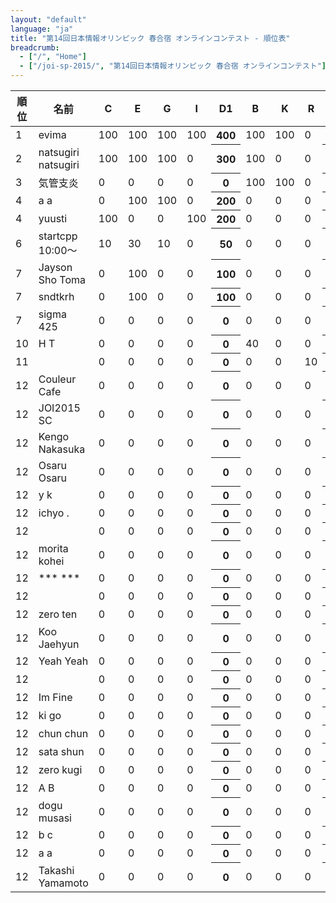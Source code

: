 ```yaml
---
layout: "default"
language: "ja"
title: "第14回日本情報オリンピック 春合宿 オンラインコンテスト - 順位表"
breadcrumb:
  - ["/", "Home"]
  - ["/joi-sp-2015/", "第14回日本情報オリンピック 春合宿 オンラインコンテスト"]
---
```


<table class="table table-bordered table-striped">
  <thead>
    <tr><th>順位</th><th>名前</th><th>C</th><th>E</th><th>G</th><th>I</th><th>D1</th><th>B</th><th>K</th><th>R</th><th>D2</th><th>A</th><th>C</th><th>N</th><th>D3</th><th>I</th><th>M</th><th>W</th><th>D4</th><th>Global</th></tr>
  </thead>
  <tbody>
    <tr><td>1</td><td>evima </td><td><div class="text-right">100</div></td><td><div class="text-right">100</div></td><td><div class="text-right">100</div></td><td><div class="text-right">100</div></td><th><div class="text-right">400</div></th><td><div class="text-right">100</div></td><td><div class="text-right">100</div></td><td><div class="text-right">0</div></td><th><div class="text-right">200</div></th><td><div class="text-right">0</div></td><td><div class="text-right">100</div></td><td><div class="text-right">10</div></td><th><div class="text-right">110</div></th><td><div class="text-right">100</div></td><td><div class="text-right">0</div></td><td><div class="text-right">0</div></td><th><div class="text-right">100</div></th><th><div class="text-right">810</div></th></tr>
    <tr><td>2</td><td>natsugiri natsugiri</td><td><div class="text-right">100</div></td><td><div class="text-right">100</div></td><td><div class="text-right">100</div></td><td><div class="text-right">0</div></td><th><div class="text-right">300</div></th><td><div class="text-right">100</div></td><td><div class="text-right">0</div></td><td><div class="text-right">0</div></td><th><div class="text-right">100</div></th><td><div class="text-right">0</div></td><td><div class="text-right">100</div></td><td><div class="text-right">45</div></td><th><div class="text-right">145</div></th><td><div class="text-right">100</div></td><td><div class="text-right">100</div></td><td><div class="text-right">0</div></td><th><div class="text-right">200</div></th><th><div class="text-right">745</div></th></tr>
    <tr><td>3</td><td>気管支炎 </td><td><div class="text-right">0</div></td><td><div class="text-right">0</div></td><td><div class="text-right">0</div></td><td><div class="text-right">0</div></td><th><div class="text-right">0</div></th><td><div class="text-right">100</div></td><td><div class="text-right">100</div></td><td><div class="text-right">0</div></td><th><div class="text-right">200</div></th><td><div class="text-right">0</div></td><td><div class="text-right">0</div></td><td><div class="text-right">0</div></td><th><div class="text-right">0</div></th><td><div class="text-right">100</div></td><td><div class="text-right">0</div></td><td><div class="text-right">0</div></td><th><div class="text-right">100</div></th><th><div class="text-right">300</div></th></tr>
    <tr><td>4</td><td>a a</td><td><div class="text-right">0</div></td><td><div class="text-right">100</div></td><td><div class="text-right">100</div></td><td><div class="text-right">0</div></td><th><div class="text-right">200</div></th><td><div class="text-right">0</div></td><td><div class="text-right">0</div></td><td><div class="text-right">0</div></td><th><div class="text-right">0</div></th><td><div class="text-right">0</div></td><td><div class="text-right">0</div></td><td><div class="text-right">0</div></td><th><div class="text-right">0</div></th><td><div class="text-right">0</div></td><td><div class="text-right">0</div></td><td><div class="text-right">0</div></td><th><div class="text-right">0</div></th><th><div class="text-right">200</div></th></tr>
    <tr><td>4</td><td>yuusti </td><td><div class="text-right">100</div></td><td><div class="text-right">0</div></td><td><div class="text-right">0</div></td><td><div class="text-right">100</div></td><th><div class="text-right">200</div></th><td><div class="text-right">0</div></td><td><div class="text-right">0</div></td><td><div class="text-right">0</div></td><th><div class="text-right">0</div></th><td><div class="text-right">0</div></td><td><div class="text-right">0</div></td><td><div class="text-right">0</div></td><th><div class="text-right">0</div></th><td><div class="text-right">0</div></td><td><div class="text-right">0</div></td><td><div class="text-right">0</div></td><th><div class="text-right">0</div></th><th><div class="text-right">200</div></th></tr>
    <tr><td>6</td><td>startcpp 10:00～</td><td><div class="text-right">10</div></td><td><div class="text-right">30</div></td><td><div class="text-right">10</div></td><td><div class="text-right">0</div></td><th><div class="text-right">50</div></th><td><div class="text-right">0</div></td><td><div class="text-right">0</div></td><td><div class="text-right">0</div></td><th><div class="text-right">0</div></th><td><div class="text-right">10</div></td><td><div class="text-right">25</div></td><td><div class="text-right">10</div></td><th><div class="text-right">45</div></th><td><div class="text-right">0</div></td><td><div class="text-right">30</div></td><td><div class="text-right">10</div></td><th><div class="text-right">40</div></th><th><div class="text-right">135</div></th></tr>
    <tr><td>7</td><td>Jayson Sho Toma</td><td><div class="text-right">0</div></td><td><div class="text-right">100</div></td><td><div class="text-right">0</div></td><td><div class="text-right">0</div></td><th><div class="text-right">100</div></th><td><div class="text-right">0</div></td><td><div class="text-right">0</div></td><td><div class="text-right">0</div></td><th><div class="text-right">0</div></th><td><div class="text-right">0</div></td><td><div class="text-right">0</div></td><td><div class="text-right">0</div></td><th><div class="text-right">0</div></th><td><div class="text-right">0</div></td><td><div class="text-right">0</div></td><td><div class="text-right">0</div></td><th><div class="text-right">0</div></th><th><div class="text-right">100</div></th></tr>
    <tr><td>7</td><td>sndtkrh </td><td><div class="text-right">0</div></td><td><div class="text-right">100</div></td><td><div class="text-right">0</div></td><td><div class="text-right">0</div></td><th><div class="text-right">100</div></th><td><div class="text-right">0</div></td><td><div class="text-right">0</div></td><td><div class="text-right">0</div></td><th><div class="text-right">0</div></th><td><div class="text-right">0</div></td><td><div class="text-right">0</div></td><td><div class="text-right">0</div></td><th><div class="text-right">0</div></th><td><div class="text-right">0</div></td><td><div class="text-right">0</div></td><td><div class="text-right">0</div></td><th><div class="text-right">0</div></th><th><div class="text-right">100</div></th></tr>
    <tr><td>7</td><td>sigma 425</td><td><div class="text-right">0</div></td><td><div class="text-right">0</div></td><td><div class="text-right">0</div></td><td><div class="text-right">0</div></td><th><div class="text-right">0</div></th><td><div class="text-right">0</div></td><td><div class="text-right">0</div></td><td><div class="text-right">0</div></td><th><div class="text-right">0</div></th><td><div class="text-right">0</div></td><td><div class="text-right">0</div></td><td><div class="text-right">0</div></td><th><div class="text-right">0</div></th><td><div class="text-right">100</div></td><td><div class="text-right">0</div></td><td><div class="text-right">0</div></td><th><div class="text-right">100</div></th><th><div class="text-right">100</div></th></tr>
    <tr><td>10</td><td>H T</td><td><div class="text-right">0</div></td><td><div class="text-right">0</div></td><td><div class="text-right">0</div></td><td><div class="text-right">0</div></td><th><div class="text-right">0</div></th><td><div class="text-right">40</div></td><td><div class="text-right">0</div></td><td><div class="text-right">0</div></td><th><div class="text-right">40</div></th><td><div class="text-right">10</div></td><td><div class="text-right">25</div></td><td><div class="text-right">0</div></td><th><div class="text-right">35</div></th><td><div class="text-right">0</div></td><td><div class="text-right">0</div></td><td><div class="text-right">0</div></td><th><div class="text-right">0</div></th><th><div class="text-right">75</div></th></tr>
    <tr><td>11</td><td> </td><td><div class="text-right">0</div></td><td><div class="text-right">0</div></td><td><div class="text-right">0</div></td><td><div class="text-right">0</div></td><th><div class="text-right">0</div></th><td><div class="text-right">0</div></td><td><div class="text-right">0</div></td><td><div class="text-right">10</div></td><th><div class="text-right">10</div></th><td><div class="text-right">0</div></td><td><div class="text-right">25</div></td><td><div class="text-right">0</div></td><th><div class="text-right">25</div></th><td><div class="text-right">0</div></td><td><div class="text-right">0</div></td><td><div class="text-right">0</div></td><th><div class="text-right">0</div></th><th><div class="text-right">35</div></th></tr>
    <tr><td>12</td><td>Couleur Cafe</td><td><div class="text-right">0</div></td><td><div class="text-right">0</div></td><td><div class="text-right">0</div></td><td><div class="text-right">0</div></td><th><div class="text-right">0</div></th><td><div class="text-right">0</div></td><td><div class="text-right">0</div></td><td><div class="text-right">0</div></td><th><div class="text-right">0</div></th><td><div class="text-right">0</div></td><td><div class="text-right">0</div></td><td><div class="text-right">0</div></td><th><div class="text-right">0</div></th><td><div class="text-right">0</div></td><td><div class="text-right">0</div></td><td><div class="text-right">0</div></td><th><div class="text-right">0</div></th><th><div class="text-right">0</div></th></tr>
    <tr><td>12</td><td>JOI2015 SC</td><td><div class="text-right">0</div></td><td><div class="text-right">0</div></td><td><div class="text-right">0</div></td><td><div class="text-right">0</div></td><th><div class="text-right">0</div></th><td><div class="text-right">0</div></td><td><div class="text-right">0</div></td><td><div class="text-right">0</div></td><th><div class="text-right">0</div></th><td><div class="text-right">0</div></td><td><div class="text-right">0</div></td><td><div class="text-right">0</div></td><th><div class="text-right">0</div></th><td><div class="text-right">0</div></td><td><div class="text-right">0</div></td><td><div class="text-right">0</div></td><th><div class="text-right">0</div></th><th><div class="text-right">0</div></th></tr>
    <tr><td>12</td><td>Kengo Nakasuka</td><td><div class="text-right">0</div></td><td><div class="text-right">0</div></td><td><div class="text-right">0</div></td><td><div class="text-right">0</div></td><th><div class="text-right">0</div></th><td><div class="text-right">0</div></td><td><div class="text-right">0</div></td><td><div class="text-right">0</div></td><th><div class="text-right">0</div></th><td><div class="text-right">0</div></td><td><div class="text-right">0</div></td><td><div class="text-right">0</div></td><th><div class="text-right">0</div></th><td><div class="text-right">0</div></td><td><div class="text-right">0</div></td><td><div class="text-right">0</div></td><th><div class="text-right">0</div></th><th><div class="text-right">0</div></th></tr>
    <tr><td>12</td><td>Osaru Osaru</td><td><div class="text-right">0</div></td><td><div class="text-right">0</div></td><td><div class="text-right">0</div></td><td><div class="text-right">0</div></td><th><div class="text-right">0</div></th><td><div class="text-right">0</div></td><td><div class="text-right">0</div></td><td><div class="text-right">0</div></td><th><div class="text-right">0</div></th><td><div class="text-right">0</div></td><td><div class="text-right">0</div></td><td><div class="text-right">0</div></td><th><div class="text-right">0</div></th><td><div class="text-right">0</div></td><td><div class="text-right">0</div></td><td><div class="text-right">0</div></td><th><div class="text-right">0</div></th><th><div class="text-right">0</div></th></tr>
    <tr><td>12</td><td>y k</td><td><div class="text-right">0</div></td><td><div class="text-right">0</div></td><td><div class="text-right">0</div></td><td><div class="text-right">0</div></td><th><div class="text-right">0</div></th><td><div class="text-right">0</div></td><td><div class="text-right">0</div></td><td><div class="text-right">0</div></td><th><div class="text-right">0</div></th><td><div class="text-right">0</div></td><td><div class="text-right">0</div></td><td><div class="text-right">0</div></td><th><div class="text-right">0</div></th><td><div class="text-right">0</div></td><td><div class="text-right">0</div></td><td><div class="text-right">0</div></td><th><div class="text-right">0</div></th><th><div class="text-right">0</div></th></tr>
    <tr><td>12</td><td>ichyo .</td><td><div class="text-right">0</div></td><td><div class="text-right">0</div></td><td><div class="text-right">0</div></td><td><div class="text-right">0</div></td><th><div class="text-right">0</div></th><td><div class="text-right">0</div></td><td><div class="text-right">0</div></td><td><div class="text-right">0</div></td><th><div class="text-right">0</div></th><td><div class="text-right">0</div></td><td><div class="text-right">0</div></td><td><div class="text-right">0</div></td><th><div class="text-right">0</div></th><td><div class="text-right">0</div></td><td><div class="text-right">0</div></td><td><div class="text-right">0</div></td><th><div class="text-right">0</div></th><th><div class="text-right">0</div></th></tr>
    <tr><td>12</td><td> </td><td><div class="text-right">0</div></td><td><div class="text-right">0</div></td><td><div class="text-right">0</div></td><td><div class="text-right">0</div></td><th><div class="text-right">0</div></th><td><div class="text-right">0</div></td><td><div class="text-right">0</div></td><td><div class="text-right">0</div></td><th><div class="text-right">0</div></th><td><div class="text-right">0</div></td><td><div class="text-right">0</div></td><td><div class="text-right">0</div></td><th><div class="text-right">0</div></th><td><div class="text-right">0</div></td><td><div class="text-right">0</div></td><td><div class="text-right">0</div></td><th><div class="text-right">0</div></th><th><div class="text-right">0</div></th></tr>
    <tr><td>12</td><td>morita kohei</td><td><div class="text-right">0</div></td><td><div class="text-right">0</div></td><td><div class="text-right">0</div></td><td><div class="text-right">0</div></td><th><div class="text-right">0</div></th><td><div class="text-right">0</div></td><td><div class="text-right">0</div></td><td><div class="text-right">0</div></td><th><div class="text-right">0</div></th><td><div class="text-right">0</div></td><td><div class="text-right">0</div></td><td><div class="text-right">0</div></td><th><div class="text-right">0</div></th><td><div class="text-right">0</div></td><td><div class="text-right">0</div></td><td><div class="text-right">0</div></td><th><div class="text-right">0</div></th><th><div class="text-right">0</div></th></tr>
    <tr><td>12</td><td>*** ***</td><td><div class="text-right">0</div></td><td><div class="text-right">0</div></td><td><div class="text-right">0</div></td><td><div class="text-right">0</div></td><th><div class="text-right">0</div></th><td><div class="text-right">0</div></td><td><div class="text-right">0</div></td><td><div class="text-right">0</div></td><th><div class="text-right">0</div></th><td><div class="text-right">0</div></td><td><div class="text-right">0</div></td><td><div class="text-right">0</div></td><th><div class="text-right">0</div></th><td><div class="text-right">0</div></td><td><div class="text-right">0</div></td><td><div class="text-right">0</div></td><th><div class="text-right">0</div></th><th><div class="text-right">0</div></th></tr>
    <tr><td>12</td><td></td><td><div class="text-right">0</div></td><td><div class="text-right">0</div></td><td><div class="text-right">0</div></td><td><div class="text-right">0</div></td><th><div class="text-right">0</div></th><td><div class="text-right">0</div></td><td><div class="text-right">0</div></td><td><div class="text-right">0</div></td><th><div class="text-right">0</div></th><td><div class="text-right">0</div></td><td><div class="text-right">0</div></td><td><div class="text-right">0</div></td><th><div class="text-right">0</div></th><td><div class="text-right">0</div></td><td><div class="text-right">0</div></td><td><div class="text-right">0</div></td><th><div class="text-right">0</div></th><th><div class="text-right">0</div></th></tr>
    <tr><td>12</td><td>zero ten</td><td><div class="text-right">0</div></td><td><div class="text-right">0</div></td><td><div class="text-right">0</div></td><td><div class="text-right">0</div></td><th><div class="text-right">0</div></th><td><div class="text-right">0</div></td><td><div class="text-right">0</div></td><td><div class="text-right">0</div></td><th><div class="text-right">0</div></th><td><div class="text-right">0</div></td><td><div class="text-right">0</div></td><td><div class="text-right">0</div></td><th><div class="text-right">0</div></th><td><div class="text-right">0</div></td><td><div class="text-right">0</div></td><td><div class="text-right">0</div></td><th><div class="text-right">0</div></th><th><div class="text-right">0</div></th></tr>
    <tr><td>12</td><td>Koo Jaehyun</td><td><div class="text-right">0</div></td><td><div class="text-right">0</div></td><td><div class="text-right">0</div></td><td><div class="text-right">0</div></td><th><div class="text-right">0</div></th><td><div class="text-right">0</div></td><td><div class="text-right">0</div></td><td><div class="text-right">0</div></td><th><div class="text-right">0</div></th><td><div class="text-right">0</div></td><td><div class="text-right">0</div></td><td><div class="text-right">0</div></td><th><div class="text-right">0</div></th><td><div class="text-right">0</div></td><td><div class="text-right">0</div></td><td><div class="text-right">0</div></td><th><div class="text-right">0</div></th><th><div class="text-right">0</div></th></tr>
    <tr><td>12</td><td>Yeah Yeah</td><td><div class="text-right">0</div></td><td><div class="text-right">0</div></td><td><div class="text-right">0</div></td><td><div class="text-right">0</div></td><th><div class="text-right">0</div></th><td><div class="text-right">0</div></td><td><div class="text-right">0</div></td><td><div class="text-right">0</div></td><th><div class="text-right">0</div></th><td><div class="text-right">0</div></td><td><div class="text-right">0</div></td><td><div class="text-right">0</div></td><th><div class="text-right">0</div></th><td><div class="text-right">0</div></td><td><div class="text-right">0</div></td><td><div class="text-right">0</div></td><th><div class="text-right">0</div></th><th><div class="text-right">0</div></th></tr>
    <tr><td>12</td><td> </td><td><div class="text-right">0</div></td><td><div class="text-right">0</div></td><td><div class="text-right">0</div></td><td><div class="text-right">0</div></td><th><div class="text-right">0</div></th><td><div class="text-right">0</div></td><td><div class="text-right">0</div></td><td><div class="text-right">0</div></td><th><div class="text-right">0</div></th><td><div class="text-right">0</div></td><td><div class="text-right">0</div></td><td><div class="text-right">0</div></td><th><div class="text-right">0</div></th><td><div class="text-right">0</div></td><td><div class="text-right">0</div></td><td><div class="text-right">0</div></td><th><div class="text-right">0</div></th><th><div class="text-right">0</div></th></tr>
    <tr><td>12</td><td>Im Fine</td><td><div class="text-right">0</div></td><td><div class="text-right">0</div></td><td><div class="text-right">0</div></td><td><div class="text-right">0</div></td><th><div class="text-right">0</div></th><td><div class="text-right">0</div></td><td><div class="text-right">0</div></td><td><div class="text-right">0</div></td><th><div class="text-right">0</div></th><td><div class="text-right">0</div></td><td><div class="text-right">0</div></td><td><div class="text-right">0</div></td><th><div class="text-right">0</div></th><td><div class="text-right">0</div></td><td><div class="text-right">0</div></td><td><div class="text-right">0</div></td><th><div class="text-right">0</div></th><th><div class="text-right">0</div></th></tr>
    <tr><td>12</td><td>ki go</td><td><div class="text-right">0</div></td><td><div class="text-right">0</div></td><td><div class="text-right">0</div></td><td><div class="text-right">0</div></td><th><div class="text-right">0</div></th><td><div class="text-right">0</div></td><td><div class="text-right">0</div></td><td><div class="text-right">0</div></td><th><div class="text-right">0</div></th><td><div class="text-right">0</div></td><td><div class="text-right">0</div></td><td><div class="text-right">0</div></td><th><div class="text-right">0</div></th><td><div class="text-right">0</div></td><td><div class="text-right">0</div></td><td><div class="text-right">0</div></td><th><div class="text-right">0</div></th><th><div class="text-right">0</div></th></tr>
    <tr><td>12</td><td>chun chun</td><td><div class="text-right">0</div></td><td><div class="text-right">0</div></td><td><div class="text-right">0</div></td><td><div class="text-right">0</div></td><th><div class="text-right">0</div></th><td><div class="text-right">0</div></td><td><div class="text-right">0</div></td><td><div class="text-right">0</div></td><th><div class="text-right">0</div></th><td><div class="text-right">0</div></td><td><div class="text-right">0</div></td><td><div class="text-right">0</div></td><th><div class="text-right">0</div></th><td><div class="text-right">0</div></td><td><div class="text-right">0</div></td><td><div class="text-right">0</div></td><th><div class="text-right">0</div></th><th><div class="text-right">0</div></th></tr>
    <tr><td>12</td><td>sata shun</td><td><div class="text-right">0</div></td><td><div class="text-right">0</div></td><td><div class="text-right">0</div></td><td><div class="text-right">0</div></td><th><div class="text-right">0</div></th><td><div class="text-right">0</div></td><td><div class="text-right">0</div></td><td><div class="text-right">0</div></td><th><div class="text-right">0</div></th><td><div class="text-right">0</div></td><td><div class="text-right">0</div></td><td><div class="text-right">0</div></td><th><div class="text-right">0</div></th><td><div class="text-right">0</div></td><td><div class="text-right">0</div></td><td><div class="text-right">0</div></td><th><div class="text-right">0</div></th><th><div class="text-right">0</div></th></tr>
    <tr><td>12</td><td>zero kugi</td><td><div class="text-right">0</div></td><td><div class="text-right">0</div></td><td><div class="text-right">0</div></td><td><div class="text-right">0</div></td><th><div class="text-right">0</div></th><td><div class="text-right">0</div></td><td><div class="text-right">0</div></td><td><div class="text-right">0</div></td><th><div class="text-right">0</div></th><td><div class="text-right">0</div></td><td><div class="text-right">0</div></td><td><div class="text-right">0</div></td><th><div class="text-right">0</div></th><td><div class="text-right">0</div></td><td><div class="text-right">0</div></td><td><div class="text-right">0</div></td><th><div class="text-right">0</div></th><th><div class="text-right">0</div></th></tr>
    <tr><td>12</td><td>A B</td><td><div class="text-right">0</div></td><td><div class="text-right">0</div></td><td><div class="text-right">0</div></td><td><div class="text-right">0</div></td><th><div class="text-right">0</div></th><td><div class="text-right">0</div></td><td><div class="text-right">0</div></td><td><div class="text-right">0</div></td><th><div class="text-right">0</div></th><td><div class="text-right">0</div></td><td><div class="text-right">0</div></td><td><div class="text-right">0</div></td><th><div class="text-right">0</div></th><td><div class="text-right">0</div></td><td><div class="text-right">0</div></td><td><div class="text-right">0</div></td><th><div class="text-right">0</div></th><th><div class="text-right">0</div></th></tr>
    <tr><td>12</td><td>dogu musasi</td><td><div class="text-right">0</div></td><td><div class="text-right">0</div></td><td><div class="text-right">0</div></td><td><div class="text-right">0</div></td><th><div class="text-right">0</div></th><td><div class="text-right">0</div></td><td><div class="text-right">0</div></td><td><div class="text-right">0</div></td><th><div class="text-right">0</div></th><td><div class="text-right">0</div></td><td><div class="text-right">0</div></td><td><div class="text-right">0</div></td><th><div class="text-right">0</div></th><td><div class="text-right">0</div></td><td><div class="text-right">0</div></td><td><div class="text-right">0</div></td><th><div class="text-right">0</div></th><th><div class="text-right">0</div></th></tr>
    <tr><td>12</td><td>b c</td><td><div class="text-right">0</div></td><td><div class="text-right">0</div></td><td><div class="text-right">0</div></td><td><div class="text-right">0</div></td><th><div class="text-right">0</div></th><td><div class="text-right">0</div></td><td><div class="text-right">0</div></td><td><div class="text-right">0</div></td><th><div class="text-right">0</div></th><td><div class="text-right">0</div></td><td><div class="text-right">0</div></td><td><div class="text-right">0</div></td><th><div class="text-right">0</div></th><td><div class="text-right">0</div></td><td><div class="text-right">0</div></td><td><div class="text-right">0</div></td><th><div class="text-right">0</div></th><th><div class="text-right">0</div></th></tr>
    <tr><td>12</td><td>a a</td><td><div class="text-right">0</div></td><td><div class="text-right">0</div></td><td><div class="text-right">0</div></td><td><div class="text-right">0</div></td><th><div class="text-right">0</div></th><td><div class="text-right">0</div></td><td><div class="text-right">0</div></td><td><div class="text-right">0</div></td><th><div class="text-right">0</div></th><td><div class="text-right">0</div></td><td><div class="text-right">0</div></td><td><div class="text-right">0</div></td><th><div class="text-right">0</div></th><td><div class="text-right">0</div></td><td><div class="text-right">0</div></td><td><div class="text-right">0</div></td><th><div class="text-right">0</div></th><th><div class="text-right">0</div></th></tr>
    <tr><td>12</td><td>Takashi Yamamoto</td><td><div class="text-right">0</div></td><td><div class="text-right">0</div></td><td><div class="text-right">0</div></td><td><div class="text-right">0</div></td><th><div class="text-right">0</div></th><td><div class="text-right">0</div></td><td><div class="text-right">0</div></td><td><div class="text-right">0</div></td><th><div class="text-right">0</div></th><td><div class="text-right">0</div></td><td><div class="text-right">0</div></td><td><div class="text-right">0</div></td><th><div class="text-right">0</div></th><td><div class="text-right">0</div></td><td><div class="text-right">0</div></td><td><div class="text-right">0</div></td><th><div class="text-right">0</div></th><th><div class="text-right">0</div></th></tr>
  </tbody>
</table>
